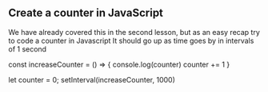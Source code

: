 ## Create a counter in JavaScript

We have already covered this in the second lesson, but as an easy recap try to code a counter in Javascript
It should go up as time goes by in intervals of 1 second

const increaseCounter = () => {
    console.log(counter)
    counter += 1
}

let counter = 0;
setInterval(increaseCounter, 1000)
